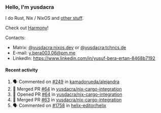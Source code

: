 ### Hello, I'm yusdacra

I do Rust, Nix / NixOS and [other stuff](https://yusdacra.gitlab.io/about).

Check out [Harmony](https://github.com/harmony-development)!

Contacts:
- Matrix: [@yusdacra:nixos.dev](https://matrix.to/#/@yusdacra:nixos.dev) or [@yusdacra:tchncs.de](https://matrix.to/#/@yusdacra:tchncs.de)
- E-mail: y.bera003.06@pm.me
- LinkedIn: https://www.linkedin.com/in/yusuf-bera-ertan-8468b7192

#### Recent activity

<!--START_SECTION:activity-->
1. 🗣 Commented on [#249](https://github.com/kamadorueda/alejandra/issues/249) in [kamadorueda/alejandra](https://github.com/kamadorueda/alejandra)
2. 🎉 Merged PR [#64](https://github.com/yusdacra/nix-cargo-integration/pull/64) in [yusdacra/nix-cargo-integration](https://github.com/yusdacra/nix-cargo-integration)
3. 💪 Opened PR [#64](https://github.com/yusdacra/nix-cargo-integration/pull/64) in [yusdacra/nix-cargo-integration](https://github.com/yusdacra/nix-cargo-integration)
4. 🎉 Merged PR [#63](https://github.com/yusdacra/nix-cargo-integration/pull/63) in [yusdacra/nix-cargo-integration](https://github.com/yusdacra/nix-cargo-integration)
5. 🗣 Commented on [#1758](https://github.com/helix-editor/helix/issues/1758) in [helix-editor/helix](https://github.com/helix-editor/helix)
<!--END_SECTION:activity-->
